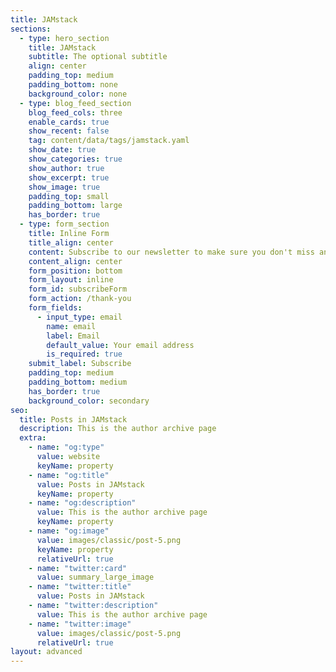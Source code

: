 ```yaml
---
title: JAMstack
sections:
  - type: hero_section
    title: JAMstack
    subtitle: The optional subtitle
    align: center
    padding_top: medium
    padding_bottom: none
    background_color: none
  - type: blog_feed_section
    blog_feed_cols: three
    enable_cards: true
    show_recent: false
    tag: content/data/tags/jamstack.yaml
    show_date: true
    show_categories: true
    show_author: true
    show_excerpt: true
    show_image: true
    padding_top: small
    padding_bottom: large
    has_border: true
  - type: form_section
    title: Inline Form
    title_align: center
    content: Subscribe to our newsletter to make sure you don't miss anything.
    content_align: center
    form_position: bottom
    form_layout: inline
    form_id: subscribeForm
    form_action: /thank-you
    form_fields:
      - input_type: email
        name: email
        label: Email
        default_value: Your email address
        is_required: true
    submit_label: Subscribe
    padding_top: medium
    padding_bottom: medium
    has_border: true
    background_color: secondary
seo:
  title: Posts in JAMstack
  description: This is the author archive page
  extra:
    - name: "og:type"
      value: website
      keyName: property
    - name: "og:title"
      value: Posts in JAMstack
      keyName: property
    - name: "og:description"
      value: This is the author archive page
      keyName: property
    - name: "og:image"
      value: images/classic/post-5.png
      keyName: property
      relativeUrl: true
    - name: "twitter:card"
      value: summary_large_image
    - name: "twitter:title"
      value: Posts in JAMstack
    - name: "twitter:description"
      value: This is the author archive page
    - name: "twitter:image"
      value: images/classic/post-5.png
      relativeUrl: true
layout: advanced
---
```

